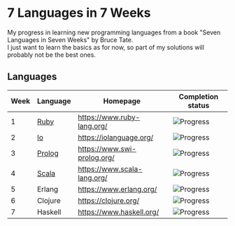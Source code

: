 # 7 Languages in 7 Weeks
My progress in learning new programming languages from a book "Seven Languages in Seven Weeks" by Bruce Tate.\
I just want to learn the basics as for now, so part of my solutions will probably not be the best ones.

## Languages
| Week | Language               | Homepage                    | Completion status                         |
|------|------------------------|-----------------------------|-------------------------------------------|
| 1    | [Ruby](./ruby/src)     | https://www.ruby-lang.org/  | ![Progress](https://progress-bar.dev/100) |
| 2    | [Io](./io/src)         | https://iolanguage.org/     | ![Progress](https://progress-bar.dev/100) |
| 3    | [Prolog](./prolog/src) | https://www.swi-prolog.org/ | ![Progress](https://progress-bar.dev/100) |
| 4    | [Scala](./scala/src)   | https://www.scala-lang.org/ | ![Progress](https://progress-bar.dev/33)  |
| 5    | Erlang                 | https://www.erlang.org/     | ![Progress](https://progress-bar.dev/0/)  |
| 6    | Clojure                | https://clojure.org/        | ![Progress](https://progress-bar.dev/0/)  |
| 7    | Haskell                | https://www.haskell.org/    | ![Progress](https://progress-bar.dev/0/)  |
